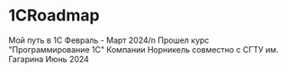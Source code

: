 # 1CRoadmap
Мой путь в 1C
Февраль - Март 2024/n
Прошел курс "Программирование 1С" Компании Норникель совместно с СГТУ им. Гагарина
Июнь 2024
